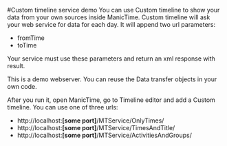#Custom timeline service demo
You can use Custom timeline to show your data from your own sources inside ManicTime. Custom timeline will ask your web service for data for each day.
It will append two url parameters:
- fromTime
- toTime

Your service must use these parameters and return an xml response with result.

This is a demo webserver. You can reuse the Data transfer objects in your own code.
 
After you run it, open ManicTime, go to Timeline editor and add a Custom timeline. You can use one of three urls:
- http://localhost:**[some port]**/MTService/OnlyTimes/
- http://localhost:**[some port]**/MTService/TimesAndTitle/
- http://localhost:**[some port]**/MTService/ActivitiesAndGroups/

